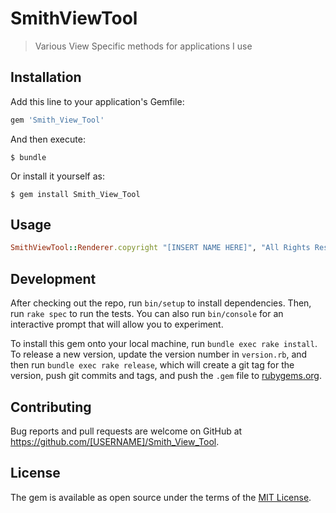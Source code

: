 # SmithViewTool

> Various View Specific methods for applications I use

## Installation

Add this line to your application's Gemfile:

```ruby
gem 'Smith_View_Tool'
```

And then execute:

    $ bundle

Or install it yourself as:

    $ gem install Smith_View_Tool

## Usage

```ruby
SmithViewTool::Renderer.copyright "[INSERT NAME HERE]", "All Rights Reserved"
```

## Development

After checking out the repo, run `bin/setup` to install dependencies. Then, run `rake spec` to run the tests. You can also run `bin/console` for an interactive prompt that will allow you to experiment.

To install this gem onto your local machine, run `bundle exec rake install`. To release a new version, update the version number in `version.rb`, and then run `bundle exec rake release`, which will create a git tag for the version, push git commits and tags, and push the `.gem` file to [rubygems.org](https://rubygems.org).

## Contributing

Bug reports and pull requests are welcome on GitHub at https://github.com/[USERNAME]/Smith_View_Tool.

## License

The gem is available as open source under the terms of the [MIT License](https://opensource.org/licenses/MIT).
